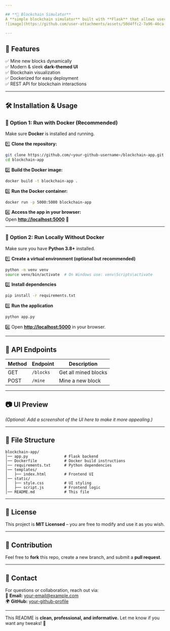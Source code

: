 ```yaml
---

## **📜 Blockchain Simulator**
A **simple blockchain simulator** built with **Flask** that allows users to mine new blocks dynamically. This project includes a **modern UI** and supports **Dockerization** for seamless deployment.  
![image](https://github.com/user-attachments/assets/50d4ffc2-7a96-46ca-a8f8-55983fc1eb1c)

---
```


## **🚀 Features**
✅ Mine new blocks dynamically  
✅ Modern & sleek **dark-themed UI**  
✅ Blockchain visualization  
✅ Dockerized for easy deployment  
✅ REST API for blockchain interactions  

---

## **🛠 Installation & Usage**

### **🔹 Option 1: Run with Docker (Recommended)**
Make sure **Docker** is installed and running.

1️⃣ **Clone the repository:**  
```sh
git clone https://github.com/<your-github-username>/blockchain-app.git
cd blockchain-app
```
  
2️⃣ **Build the Docker image:**  
```sh
docker build -t blockchain-app .
```

3️⃣ **Run the Docker container:**  
```sh
docker run -p 5000:5000 blockchain-app
```

4️⃣ **Access the app in your browser:**  
Open **[http://localhost:5000](http://localhost:5000)** 🚀  

---

### **🔹 Option 2: Run Locally Without Docker**
Make sure you have **Python 3.8+** installed.  

1️⃣ **Create a virtual environment (optional but recommended)**  
```sh
python -m venv venv
source venv/bin/activate  # On Windows use: venv\Scripts\activate
```

2️⃣ **Install dependencies**  
```sh
pip install -r requirements.txt
```

3️⃣ **Run the application**  
```sh
python app.py
```

4️⃣ Open **[http://localhost:5000](http://localhost:5000)** in your browser.

---

## **📡 API Endpoints**
| Method | Endpoint          | Description               |
|--------|------------------|---------------------------|
| GET    | `/blocks`        | Get all mined blocks      |
| POST   | `/mine`          | Mine a new block          |

---

## **📷 UI Preview**  
*(Optional: Add a screenshot of the UI here to make it more appealing.)*

---

## **📄 File Structure**
```
blockchain-app/
│── app.py                # Flask backend
│── Dockerfile            # Docker build instructions
│── requirements.txt      # Python dependencies
│── templates/
│   ├── index.html        # Frontend UI
│── static/
│   ├── style.css         # UI styling
│   ├── script.js         # Frontend logic
│── README.md             # This file
```

---

## **📝 License**
This project is **MIT Licensed** – you are free to modify and use it as you wish.  

---

## **🤝 Contribution**
Feel free to **fork** this repo, create a new branch, and submit a **pull request**.  

---

## **📧 Contact**
For questions or collaboration, reach out via:  
📩 **Email:** your-email@example.com  
🌍 **GitHub:** [your-github-profile](https://github.com/your-github-username)  

---

This README is **clean, professional, and informative.** Let me know if you want any tweaks! 🚀
